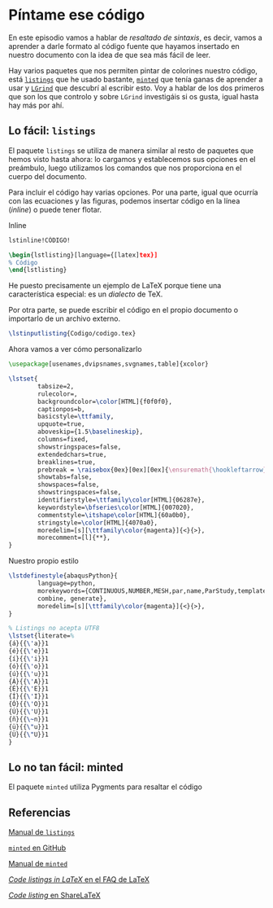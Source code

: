 # Píntame ese código

En este episodio vamos a hablar de *resaltado de sintaxis*, es decir,
vamos a aprender a darle formato al código fuente que hayamos
insertado en nuestro documento con la idea de que sea más fácil de
leer.

Hay varios paquetes que nos permiten pintar de colorines nuestro
código, está [`listings`][listings] que he usado bastante,
[`minted`][minted] que tenía ganas de aprender a usar y
[`LGrind`][lgrind] que descubrí al escribir esto. Voy a hablar de los
dos primeros que son los que controlo y sobre `LGrind` investigáis si
os gusta, igual hasta hay más por ahí.

[listings]: http://www.ctan.org/tex-archive/macros/latex/contrib/listings/
[minted]: http://www.ctan.org/tex-archive/macros/latex/contrib/minted/
[lgrind]: http://www.ctan.org/pkg/lgrind

## Lo fácil: `listings`

El paquete `listings` se utiliza de manera similar al resto de
paquetes que hemos visto hasta ahora: lo cargamos y establecemos sus
opciones en el preámbulo, luego utilizamos los comandos que nos
proporciona en el cuerpo del documento.

Para incluir el código hay varias opciones. Por una parte, igual que
ocurría con las ecuaciones y las figuras, podemos insertar código en
la línea (*inline*) o puede tener flotar.

Inline

```latex
lstinline!CÓDIGO!
```

```latex
\begin{lstlisting}[language={[latex]tex}]
% Código
\end{lstlisting}
```

He puesto precisamente un ejemplo de LaTeX porque tiene una
característica especial: es un *dialecto* de TeX.

Por otra parte, se puede escribir el código en el propio documento o
importarlo de un archivo externo.

```latex
\lstinputlisting{Codigo/codigo.tex}
```

Ahora vamos a ver cómo personalizarlo

```latex
\usepackage[usenames,dvipsnames,svgnames,table]{xcolor}
```

```latex
\lstset{
        tabsize=2,
        rulecolor=,
        backgroundcolor=\color[HTML]{f0f0f0},
        captionpos=b,
        basicstyle=\ttfamily,
        upquote=true,
        aboveskip={1.5\baselineskip},
        columns=fixed,
        showstringspaces=false,
        extendedchars=true,
        breaklines=true,
        prebreak = \raisebox{0ex}[0ex][0ex]{\ensuremath{\hookleftarrow}},
        showtabs=false,
        showspaces=false,
        showstringspaces=false,
        identifierstyle=\ttfamily\color[HTML]{06287e},
        keywordstyle=\bfseries\color[HTML]{007020},
        commentstyle=\itshape\color[HTML]{60a0b0},
        stringstyle=\color[HTML]{4070a0},
        moredelim=[s][\ttfamily\color{magenta}]{<}{>},
        morecomment=[l]{**},
}
```

Nuestro propio estilo

```latex
\lstdefinestyle{abaqusPython}{
        language=python,
        morekeywords={CONTINUOUS,NUMBER,MESH,par,name,ParStudy,template,define,sample,
        combine, generate},
        moredelim=[s][\ttfamily\color{magenta}]{<}{>},
} 
```

```latex
% Listings no acepta UTF8        
\lstset{literate=%
{á}{{\'a}}1
{é}{{\'e}}1
{í}{{\'i}}1
{ó}{{\'o}}1
{ú}{{\'u}}1
{Á}{{\'A}}1
{É}{{\'E}}1
{Í}{{\'I}}1
{Ó}{{\'O}}1
{Ú}{{\'U}}1
{ñ}{{\~n}}1
{ü}{{\"u}}1
{Ü}{{\"U}}1
}
```

## Lo no tan fácil: minted

El paquete `minted` utiliza Pygments para resaltar el código

## Referencias

[Manual de `listings`](http://www.texdoc.net/texmf-dist/doc/latex/listings/listings.pdf)

[`minted` en GitHub](https://github.com/gpoore/minted)

[Manual de `minted`](http://osl.ugr.es/CTAN/macros/latex/contrib/minted/minted.pdf)

[*Code listings in LaTeX* en el FAQ de LaTeX](http://www.tex.ac.uk/FAQ-codelist.html)

[*Code listing* en ShareLaTeX](https://www.sharelatex.com/learn/Code_listing)
